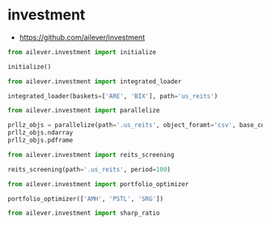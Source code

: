# investment
- https://github.com/ailever/investment


```python
from ailever.investment import initialize

initialize()
```

```python
from ailever.investment import integrated_loader

integrated_loader(baskets=['ARE', 'BIX'], path='us_reits')
```

```python
from ailever.investment import parallelize

prllz_objs = parallelize(path='.us_reits', object_foramt='csv', base_column='close', date_column='date', period=100)
prllz_objs.ndarray
prllz_objs.pdframe
```


```python
from ailever.investment import reits_screening

reits_screening(path='.us_reits', period=100)
```


```python
from ailever.investment import portfolio_optimizer

portfolio_optimizer(['AMH', 'PSTL', 'SRG'])
```


```python
from ailever.investment import sharp_ratio

```



